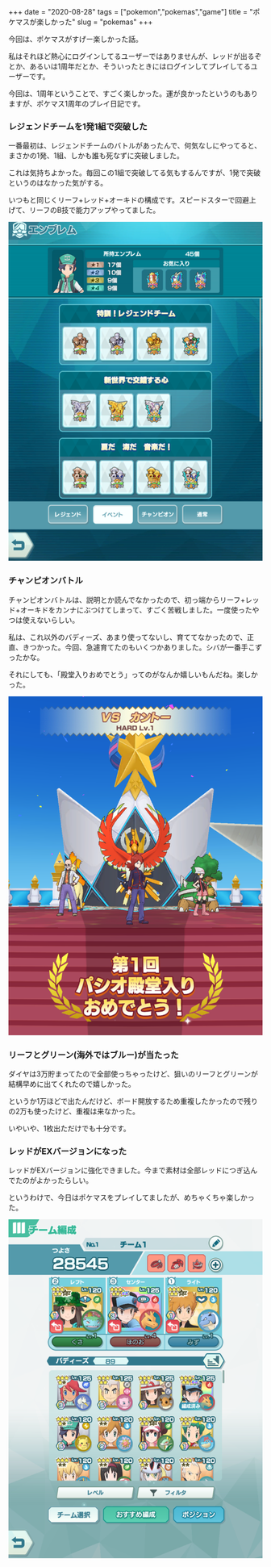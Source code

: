+++
date = "2020-08-28"
tags = ["pokemon","pokemas","game"]
title = "ポケマスが楽しかった"
slug = "pokemas"
+++

今回は、ポケマスがすげー楽しかった話。

私はそれほど熱心にログインしてるユーザーではありませんが、レッドが出るぞとか、あるいは1周年だとか、そういったときにはログインしてプレイしてるユーザーです。

今回は、1周年ということで、すごく楽しかった。運が良かったというのもありますが、ポケマス1周年のプレイ日記です。

### レジェンドチームを1発1組で突破した

一番最初は、レジェンドチームのバトルがあったんで、何気なしにやってると、まさかの1発、1組、しかも誰も死なずに突破しました。

これは気持ちよかった。毎回この1組で突破してる気もするんですが、1発で突破というのはなかった気がする。

いつもと同じくリーフ+レッド+オーキドの構成です。スピードスターで回避上げて、リーフのB技で能力アップやってました。

![](https://raw.githubusercontent.com/syui/img/master/old/pokemas_20200828_IMG_2870.png)

### チャンピオンバトル

チャンピオンバトルは、説明とか読んでなかったので、初っ端からリーフ+レッド+オーキドをカンナにぶつけてしまって、すごく苦戦しました。一度使ったやつは使えないらしい。

私は、これ以外のバディーズ、あまり使ってないし、育ててなかったので、正直、きつかった。今回、急遽育てたのもいくつかありました。シバが一番手こずったかな。

それにしても、「殿堂入りおめでとう」ってのがなんか嬉しいもんだね。楽しかった。

![](https://raw.githubusercontent.com/syui/img/master/old/pokemas_20200828_IMG_2869.png)

### リーフとグリーン(海外ではブルー)が当たった

ダイヤは3万貯まってたので全部使っちゃったけど、狙いのリーフとグリーンが結構早めに出てくれたので嬉しかった。

というか1万ほどで出たんだけど、ボード開放するため重複したかったので残りの2万も使ったけど、重複は来なかった。

いやいや、1枚出ただけでも十分です。

### レッドがEXバージョンになった

レッドがEXバージョンに強化できました。今まで素材は全部レッドにつぎ込んでたのがよかったらしい。

というわけで、今日はポケマスをプレイしてましたが、めちゃくちゃ楽しかった。

![](https://raw.githubusercontent.com/syui/img/master/old/pokemas_20200828_IMG_2871.png)
